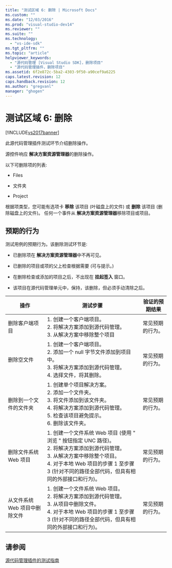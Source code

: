 ```yaml
---
title: "测试区域 6: 删除 | Microsoft Docs"
ms.custom: ""
ms.date: "12/03/2016"
ms.prod: "visual-studio-dev14"
ms.reviewer: ""
ms.suite: ""
ms.technology: 
  - "vs-ide-sdk"
ms.tgt_pltfrm: ""
ms.topic: "article"
helpviewer_keywords: 
  - "源代码管理 [Visual Studio SDK]，删除项目"
  - "源代码管理插件，删除项目"
ms.assetid: 6f2e872c-5ba2-4303-9f50-a90cef9a6225
caps.latest.revision: 12
caps.handback.revision: 12
ms.author: "gregvanl"
manager: "ghogen"
---
```

# 测试区域 6: 删除
[!INCLUDE[vs2017banner](../../code-quality/includes/vs2017banner.md)]

此源代码管理插件测试环节介绍删除操作。  
  
 源控件响应 **解决方案资源管理器**的删除操作。  
  
 以下可删除项的列表:  
  
-   Files  
  
-   文件夹  
  
-   Project  
  
 根据项类型，您可能有选项卡 **移除** 该项目 \(叶磁盘上的文件\) 或 **删除** 该项目 \(删除磁盘上的文件\)。  任何一个事件从 **解决方案资源管理器**移除项目或项目。  
  
## 预期的行为  
 测试用例的预期行为。该删除测试环节是:  
  
-   已删除项在 **解决方案资源管理器**中不再可见。  
  
-   已删除的项目或项的父上检查根据需要 \(可与提示。\)  
  
-   在删除检查或添加的项目之后，不出现在 **挂起签入** 窗口。  
  
-   该项目在源代码管理单元中，保持，该删除，但必须手动清除之后。  
  
|操作|测试步骤|验证的预期结果|  
|--------|----------|-------------|  
|删除客户端项目|1.  创建一个客户端项目。<br />2.  将解决方案添加到源代码管理。<br />3.  从解决方案中移除整个项目|常见预期的行为。|  
|删除空文件|1.  创建一个客户端项目。<br />2.  添加一个 null 字节文件添加到项目中。<br />3.  将解决方案添加到源代码管理。<br />4.  选择文件，将其删除。|常见预期的行为。|  
|删除到一个文件的文件夹|1.  创建单个项目解决方案。<br />2.  添加一个文件夹。<br />3.  将文件添加到该文件夹。<br />4.  将解决方案添加到源代码管理。<br />5.  检查该项目避免提示。<br />6.  删除该文件夹。|常见预期的行为。|  
|删除文件系统 Web 项目|1.  创建一个文件系统 Web 项目 \(使用 " 浏览 " 按钮指定 UNC 路径\)。<br />2.  将解决方案添加到源代码管理。<br />3.  从解决方案中移除整个项目。<br />4.  对于本地 Web 项目的步骤 1 至步骤 3 \(针对不同的路径全部代码，但具有相同的外部接口和行为\)。|常见预期的行为。|  
|从文件系统 Web 项目中删除文件|1.  创建一个文件系统 Web 项目。<br />2.  将解决方案添加到源代码管理。<br />3.  从项目中删除文件。<br />4.  对于本地 Web 项目的步骤 1 至步骤 3 \(针对不同的路径全部代码，但具有相同的外部接口和行为\)。|常见预期的行为。|  
  
## 请参阅  
 [源代码管理插件的测试指南](../../extensibility/internals/test-guide-for-source-control-plug-ins.md)